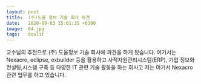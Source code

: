 ```yaml
---
layout: post
title:  (주)도울 정보 기술 회사 파견
date:   2020-09-03 15:01:35 +0300
image:  04.jpg
tags:   doulit
---
```

교수님의 추전으로 (주) 도울정보 기술 회사에 파견을 하게 됬습니다. 여기서는 Nexacro, eclipse, exbuilder 등을 활용하고 사적자원관리시스템(ERP), 기업 정보화 컨설팅,시스템 구축 등 다양한 IT 관련 기술 활동을 하는 회사고 저는 여기서 Nexacro 관련 업무를 하고 있습니다. 